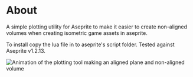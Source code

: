 About
=====

A simple plotting utility for Aseprite to make it easier to create non-aligned volumes when
creating isometric game assets in aseprite.

To install copy the lua file in to aseprite's script folder. Tested against Aseprite v1.2.13.

![Animation of the plotting tool making an aligned plane and non-aligned volume](https://i.imgur.com/rPmFuKa.gif)